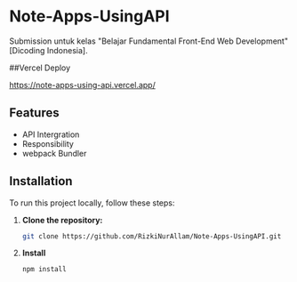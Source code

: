 # Note-Apps-UsingAPI

Submission untuk kelas "Belajar Fundamental Front-End Web Development" [Dicoding Indonesia].

##Vercel Deploy

https://note-apps-using-api.vercel.app/


## Features

  - API Intergration
  - Responsibility
  - webpack Bundler

## Installation

To run this project locally, follow these steps:

1. **Clone the repository:**
   ```bash
   git clone https://github.com/RizkiNurAllam/Note-Apps-UsingAPI.git

2. **Install**
   ```bash
   npm install



   
